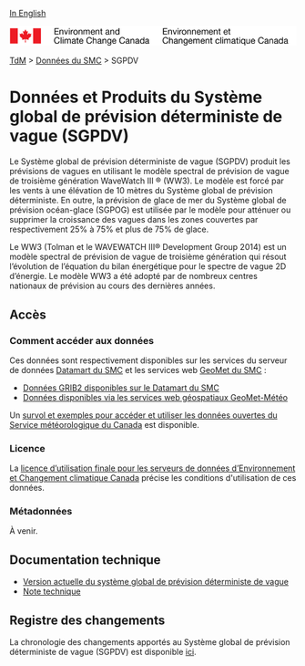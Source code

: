 [In English](readme_gdwps_en.md)

![ECCC logo](../../img_eccc-logo.png)

[TdM](../../readme_fr.md) > [Données du SMC](../readme_fr.md) > SGPDV

# Données et Produits du Système global de prévision déterministe de vague (SGPDV)

Le Système global de prévision déterministe de vague (SGPDV) produit les prévisions de vagues en utilisant le modèle spectral de prévision de vague de troisième génération WaveWatch III ® (WW3). Le modèle est forcé par les vents à une élévation de 10 mètres du Système global de prévision déterministe. En outre, la prévision de glace de mer du Système global de prévision océan-glace (SGPOG) est utilisée par le modèle pour atténuer ou supprimer la croissance des vagues dans les zones couvertes par respectivement 25% à 75% et plus de 75% de glace.

Le WW3 (Tolman et le WAVEWATCH III® Development Group 2014) est un modèle spectral de prévision de vague de troisième génération qui résout l’évolution de l’équation du bilan énergétique pour le spectre de vague 2D d’énergie. Le modèle WW3 a été adopté par de nombreux centres nationaux de prévision au cours des dernières années. 

## Accès

### Comment accéder aux données

Ces données sont respectivement disponibles sur les services du serveur de données [Datamart du SMC](../../msc-datamart/readme_fr.md) et les services web [GeoMet du SMC](../../msc-geomet/readme_fr.md) :

* [Données GRIB2 disponibles sur le Datamart du SMC](readme_gdwps-datamart_fr.md) 
* [Données disponibles via les services web géospatiaux GeoMet-Météo](../../msc-geomet/readme_fr.md)

Un [survol et exemples pour accéder et utiliser les données ouvertes du Service météorologique du Canada](../../usage/readme_fr.md) est disponible.

### Licence

La [licence d’utilisation finale pour les serveurs de données d’Environnement et Changement climatique Canada](../../licence/readme_fr.md) précise les conditions d'utilisation de ces données.

### Métadonnées

À venir.

## Documentation technique

* [Version actuelle du système global de prévision déterministe de vague ](https://collaboration.cmc.ec.gc.ca/cmc/CMOI/product_guide/docs/tech_specifications/tech_specifications_GDWPS_f.pdf)
* [Note technique](https://collaboration.cmc.ec.gc.ca/cmc/CMOI/product_guide/docs/lib/op_systems/doc_opchanges/technote_gdwps_20150623_f.pdf)

## Registre des changements 

La chronologie des changements apportés au Système global de prévision déterministe de vague (SGPDV) est disponible [ici](changelog_gdwps_fr.md).

